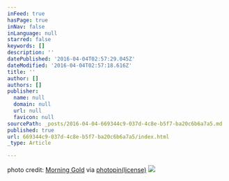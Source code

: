 ```yaml
---
inFeed: true
hasPage: true
inNav: false
inLanguage: null
starred: false
keywords: []
description: ''
datePublished: '2016-04-04T02:57:29.045Z'
dateModified: '2016-04-04T02:57:18.616Z'
title: ''
author: []
authors: []
publisher:
  name: null
  domain: null
  url: null
  favicon: null
sourcePath: _posts/2016-04-04-669344c9-037d-4c8e-b5f7-ba20c6b6a7a5.md
published: true
url: 669344c9-037d-4c8e-b5f7-ba20c6b6a7a5/index.html
_type: Article

---
```

photo credit: [Morning Gold][0] via [photopin][1][(license)][2]
![](https://the-grid-user-content.s3-us-west-2.amazonaws.com/a50e260a-2e04-4eb4-af6d-ed61f03e8766.jpg)

[0]: http://www.flickr.com/photos/102769624@N02/26118390872
[1]: http://photopin.com/
[2]: https://creativecommons.org/licenses/by-sa/2.0/
